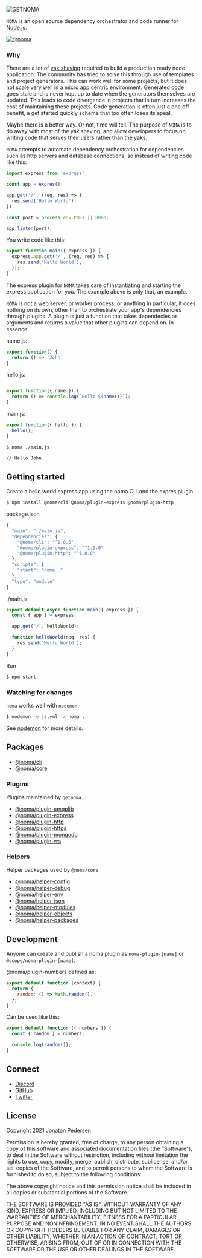 ![GETNOMA](getnoma.png)

`NOMA` is an open source dependency orchestrator and code runner for [Node.js](https://nodejs.org/).

[![@noma](https://circleci.com/gh/getnoma/noma.svg?style=shield)](https://app.circleci.com/pipelines/github/getnoma/noma)

### Why

There are a lot of [yak shaving](http://projects.csail.mit.edu/gsb/old-archive/gsb-archive/gsb2000-02-11.html) required to build a production ready node application. The community has tried to solve this through use of templates and project generators. This can work well for some projects, but it does not scale very well in a micro app centric environment. Generated code goes stale and is never kept up to date when the generators themselves are updated. This leads to code divergence in projects that in turn increases the cost of maintaining these projects. Code generation is often just a one off benefit, a get started quickly scheme that too often loses its apeal.

Maybe there is a better way. Or not, time will tell. The purpose of `NOMA` is to do away with most of the yak shaving, and allow developers to focus on writing code that serves their users rather than the yaks.

`NOMA` attempts to automate dependency orchestration for dependencies such as http servers and database connections, so instead of writing code like this:

```javascript
import express from 'express';

const app = expres();

app.get('/', (req, res) => {
  res.send('Hello World');
});

const port = process.env.PORT || 8080;

app.listen(port);
```

You write code like this:
```javascript
export function main({ express }) {
  express.app.get('/', (req, res) => {
    res.send('Hello World');
  });
}
```

The express plugin for `NOMA` takes care of instantiating and starting the express application for you. The example above is only that, an example. 

`NOMA` is not a web server, or worker process, or anything in particular, it does nothing on its own, other than to orchestrate your app's dependencies through plugins. A plugin is just a function that takes dependecies as arguments and returns a value that other plugins can depend on. In essence:

name.js:

```javascript
export function() {
  return () => 'John'
}
```

hello.js:

```javascript

export function({ name }) {
  return () => console.log(`Hello ${name()}`);
}
```

main.js:

```javascript
export function({ hello }) {
  hello();
}
```

``` bash
$ noma ./main.js

// Hello John
```

## Getting started

Create a hello world express app using the noma CLI and the expres plugin.

``` bash
$ npm install @noma/cli @noma/plugin-express @noma/plugin-http
```

package.json

```javascript
{
  "main": "./main.js",
  "dependencies": {
    "@noma/cli": "^1.0.0",
    "@noma/plugin-express": "^1.0.0"
    "@noma/plugin-http": "^1.0.0"
  },
  "scripts": {
    "start": "noma ."
  },
  "type": "module"
}
```

./main.js

```javascript
export default async function main({ express }) {
  const { app } = express;

  app.get('/', helloWorld);

  function helloWorld(req, res) {
    res.send('Hello World');
  }
}
```

Run

```bash
$ npm start
```

### Watching for changes

`noma` works well with `nodemon`.

``` bash
$ nodemon -e js,yml -x noma .
```

See [nodemon](https://www.npmjs.com/package/nodemon) for more details.

## Packages

- [@noma/cli](packages/@noma/cli/README.md)
- [@noma/core](packages/@noma/core/README.md)

### Plugins

Plugins maintained by `getnoma`.

- [@noma/plugin-amqplib](packages/@noma/plugin-amqplib/README.md)
- [@noma/plugin-express](packages/@noma/plugin-express/README.md)
- [@noma/plugin-http](packages/@noma/plugin-http/README.md)
- [@noma/plugin-https](packages/@noma/plugin-https/README.md)
- [@noma/plugin-mongodb](packages/@noma/plugin-mongodb/README.md)
- [@noma/plugin-ws](packages/@noma/plugin-ws/README.md)

### Helpers

Helper packages used by `@noma/core`.

- [@noma/helper-config](packages/@noma/helper-config/README.md)
- [@noma/helper-debug](packages/@noma/helper-debug/README.md)
- [@noma/helper-env](packages/@noma/helper-env/README.md)
- [@noma/helper-json](packages/@noma/helper-json/README.md)
- [@noma/helper-modules](packages/@noma/helper-modules/README.md)
- [@noma/helper-objects](packages/@noma/helper-objects/README.md)
- [@noma/helper-packages](packages/@noma/helper-packages/README.md)

## Development

Anyone can create and publish a noma plugin as `noma-plugin-[name]` or `@scope/noma-plugin-[name]`.

@noma/plugin-numbers defined as:

```javascript
export default function (context) {
  return {
    random: () => Math.random(),
  };
}
```

Can be used like this:

```javascript
export default function ({ numbers }) {
  const { random } = numbers;

  console.log(random());
}
```

## Connect

- [Discord](https://discord.gg/mNnSKVtw3h)
- [GitHub](https://github.com/getnoma/noma)
- [Twitter](https://twitter.com/getnoma)

## License

Copyright 2021 Jonatan Pedersen 

Permission is hereby granted, free of charge, to any person obtaining a copy of this software and associated documentation files (the "Software"), to deal in the Software without restriction, including without limitation the rights to use, copy, modify, merge, publish, distribute, sublicense, and/or sell copies of the Software, and to permit persons to whom the Software is furnished to do so, subject to the following conditions:

The above copyright notice and this permission notice shall be included in all copies or substantial portions of the Software.

THE SOFTWARE IS PROVIDED "AS IS", WITHOUT WARRANTY OF ANY KIND, EXPRESS OR IMPLIED, INCLUDING BUT NOT LIMITED TO THE WARRANTIES OF MERCHANTABILITY, FITNESS FOR A PARTICULAR PURPOSE AND NONINFRINGEMENT. IN NO EVENT SHALL THE AUTHORS OR COPYRIGHT HOLDERS BE LIABLE FOR ANY CLAIM, DAMAGES OR OTHER LIABILITY, WHETHER IN AN ACTION OF CONTRACT, TORT OR OTHERWISE, ARISING FROM, OUT OF OR IN CONNECTION WITH THE SOFTWARE OR THE USE OR OTHER DEALINGS IN THE SOFTWARE.
